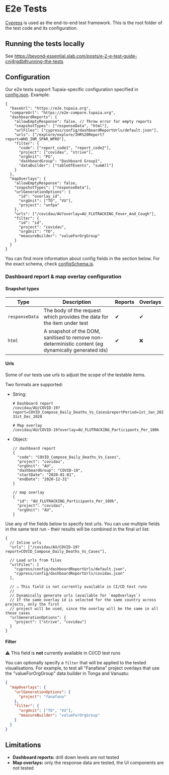 # E2e Tests

[Cypress](https://www.cypress.io/) is used as the end-to-end test framework. This is the root folder of the test code and its configuration.

## Running the tests locally

See https://beyond-essential.slab.com/posts/e-2-e-test-guide-cnj4rgdb#running-the-tests

## Configuration

Our e2e tests support Tupaia-specific configuration specified in [config.json](config.json). Example:

```jsonc
{
  "baseUrl": "https://e2e.tupaia.org",
  "compareUrl": "https://e2e-compare.tupaia.org",
  "dashboardReports": {
    "allowEmptyResponse": false, // Throw error for empty reports
    "snapshotTypes": ["responseData", "html"],
    "urlFiles": ["cypress/config/dashboardReportUrls/default.json"],
    "urls": ["/explore/explore/IHR%20Report?report=WHO_IHR_SPAR_WPRO"],
    "filter": {
      "code": ["report_code1", "report_code2"],
      "project": ["covidau", "strive"],
      "orgUnit": "PG",
      "dashboardGroup": "Dashboard Group1",
      "dataBuilder": ["tableOfEvents", "sumAll"]
    }
  },
  "mapOverlays": {
    "allowEmptyResponse": false,
    "snapshotTypes": ["responseData"],
    "urlGenerationOptions": {
      "id": "overlay_id",
      "orgUnit": ["TO", "VU"],
      "project": "unfpa"
    },
    "urls": ["/covidau/AU?overlay=AU_FLUTRACKING_Fever_And_Cough"],
    "filter": {
      "id": "id",
      "project": "covidau",
      "orgUnit": "TO",
      "measureBuilder": "valueForOrgGroup"
    }
  }
}
```

You can find more information about config fields in the section below. For the exact schema, check [configSchema.js](scripts/generateConfig/configSchema.js#L22).

### Dashboard report & map overlay configuration

#### Snapshot types

| Type           | Description                                                                                         | Reports | Overlays |
| -------------- | --------------------------------------------------------------------------------------------------- | ------- | -------- |
| `responseData` | The body of the request which provides the data for the item under test                             | ✔       | ✔        |
| `html`         | A snapshot of the DOM, sanitised to remove non-deterministic content (eg dynamically generated ids) | ✔       | ❌       |

#### Urls

Some of our tests use urls to adjust the scope of the testable items.

Two formats are supported:

- String:

  ```
  # Dashboard report
  /covidau/AU/COVID-19?report=COVID_Compose_Daily_Deaths_Vs_Cases&reportPeriod=1st_Jan_2020-31st_Dec_2020

  # Map overlay
  /covidau/AU/COVID-19?overlay=AU_FLUTRACKING_Participants_Per_100k
  ```

- Object:

  ```jsonc
  // dashboard report
  {
    "code": "COVID_Compose_Daily_Deaths_Vs_Cases",
    "project": "covidau",
    "orgUnit": "AU",
    "dashboardGroup": "COVID-19",
    "startDate": "2020-01-01",
    "endDate": "2020-12-31"
  }

  // map overlay
  {
    "id": "AU_FLUTRACKING_Participants_Per_100k",
    "project": "covidau",
    "orgUnit": "AU",
  }
  ```

Use any of the fields below to specify test urls. You can use multiple fields in the same test run - their results will be combined in the final url list:

```jsonc
{
  // Inline urls
  "urls": ["/covidau/AU/COVID-19?report=COVID_Compose_Daily_Deaths_Vs_Cases"],

  // Load urls from files
  "urlFiles": [
    "cypress/config/dashboardReportUrls/default.json",
    "cypress/config/dashboardReportUrls/covidau.json"
  ],

  // ⚠️ This field is not currently available in CI/CD test runs
  //
  // Dynamically generate urls (available for `mapOverlays`)
  // If the same overlay id is selected for the same country across projects, only the first
  // project will be used, since the overlay will be the same in all these cases
  "urlGenerationOptions": {
    "project": ["strive", "covidau"]
  }
}
```

#### Filter

⚠️ This field is **not** currently available in CI/CD test runs

You can optionally specify a `filter` that will be applied to the tested visualisations. For example, to test all "Fanafana" project overlays that use the "valueForOrgGroup" data builder in Tonga and Vanuatu:

```json
{
  "mapOverlays": {
    "urlGenerationOptions": {
      "project": "fanafana"
    },
    "filter": {
      "orgUnit": ["TO", "VU"],
      "measureBuilder": "valueForOrgGroup"
    }
  }
}
```

## Limitations

- **Dashboard reports:** drill down levels are not tested
- **Map overlays:** only the response data are tested, the UI components are not tested
